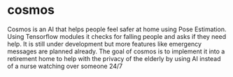 # cosmos
Cosmos is an AI that helps people feel safer at home using Pose Estimation. Using Tensorflow modules it checks for falling people and asks if they need help. It is still under development but more features like emergency messages are planned already. The goal of cosmos is to implement it into a retirement home to help with the privacy of the elderly by using AI instead of a nurse watching over someone 24/7
